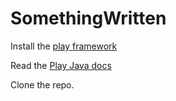 SomethingWritten
================

Install the [play framework](http://www.playframework.org/documentation/2.0.2/Installing)

Read the [Play Java docs](http://www.playframework.org/documentation/2.0.2/JavaHome)

Clone the repo.